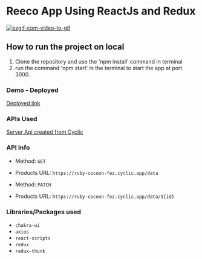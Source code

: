 # Reeco App Using ReactJs and Redux

<a href="https://imgbb.com/"><img src="https://i.ibb.co/ftxPpm8/ezgif-com-video-to-gif.gif" alt="ezgif-com-video-to-gif" border="0"></a>
## How to run the project on local
1. Clone the repository and use the 'npm install' command in terminal
2. run the command 'npm start' in the terminal to start the app at port 3000.

### Demo - Deployed 
[Deployed link](https://reeco-delta.vercel.app/)

### APIs Used
[Server Api created from Cyclic](https://ruby-cocoon-fez.cyclic.app)

### API Info
* Method: `GET`
* Products URL: `https://ruby-cocoon-fez.cyclic.app/data`

* Method: `PATCH`
* Products URL: `https://ruby-cocoon-fez.cyclic.app/data/${id}`

### Libraries/Packages used
* `chakra-ui`
* `axios`
* `react-scripts`
* `redux`
* `redux-thunk`
